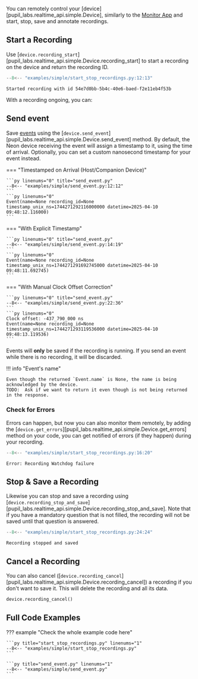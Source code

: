 You can remotely control your [device][pupil_labs.realtime_api.simple.Device], similarly to the [Monitor App](https://docs.pupil-labs.com/neon/data-collection/monitor-app/) and start, stop, save and annotate recordings.

## Start a Recording

Use [`device.recording_start`][pupil_labs.realtime_api.simple.Device.recording_start] to start a recording on the device and return the recording ID.

```py linenums="0" title="start_stop_recordings.py"
--8<-- "examples/simple/start_stop_recordings.py:12:13"
```

```linenums="0"
Started recording with id 54e7d0bb-5b4c-40e6-baed-f2e11eb4f53b
```

With a recording ongoing, you can:

## Send event

Save [events](https://docs.pupil-labs.com/neon/data-collection/events/) using the [`device.send_event`][pupil_labs.realtime_api.simple.Device.send_event] method. By default, the Neon device receiving the event will assign a timestamp to it, using the time of arrival. Optionally, you can set a custom nanosecond timestamp for your event instead.

=== "Timestamped on Arrival (Host/Companion Device)"

    ```py linenums="0" title="send_event.py"
    --8<-- "examples/simple/send_event.py:12:12"
    ```
    ```py linenums="0"
    Event(name=None recording_id=None timestamp_unix_ns=1744271292116000000 datetime=2025-04-10 09:48:12.116000)
    ```

=== "With Explicit Timestamp"

    ```py linenums="0" title="send_event.py"
    --8<-- "examples/simple/send_event.py:14:19"
    ```
    ```py linenums="0"
    Event(name=None recording_id=None timestamp_unix_ns=1744271291692745000 datetime=2025-04-10 09:48:11.692745)
    ```

=== "With Manual Clock Offset Correction"

    ```py linenums="0" title="send_event.py"
    --8<-- "examples/simple/send_event.py:22:36"
    ```
    ```py linenums="0"
    Clock offset: -437_790_000 ns
    Event(name=None recording_id=None timestamp_unix_ns=1744271293119536000 datetime=2025-04-10 09:48:13.119536)
    ```

Events will **only** be saved if the recording is running. If you send an event while there is no recording, it will be discarded.

!!! info "Event's name"

    Even though the returned `Event.name` is None, the name is being acknowledged by the device.
    TODO:  Ask if we want to return it even though is not being returned in the response.

### Check for Errors

<!-- badge:product Neon -->
<!-- badge:companion +2.9.0 -->
<!-- badge:version +1.5.0 -->

Errors can happen, but now you can also monitor them remotely, by adding the [`device.get_errors`][pupil_labs.realtime_api.simple.Device.get_errors] method on your code, you can get notified of errors (if they happen) during your recording.

```py linenums="0" title="start_stop_recordings.py"
--8<-- "examples/simple/start_stop_recordings.py:16:20"
```

```linenums="0"
Error: Recording Watchdog failure
```

## Stop & Save a Recording

Likewise you can stop and save a recording using [`device.recording_stop_and_save`][pupil_labs.realtime_api.simple.Device.recording_stop_and_save]. Note that if you have a mandatory question that is not filled, the recording will not be saved until that question is answered.

```py linenums="0" title="start_stop_recordings.py"
--8<-- "examples/simple/start_stop_recordings.py:24:24"
```

```linenums="0"
Recording stopped and saved
```

## Cancel a Recording

You can also cancel ([`device.recording_cancel`][pupil_labs.realtime_api.simple.Device.recording_cancel]) a recording if you don't want to save it. This will delete the recording and all its data.

```py linenums="0" title="start_stop_recordings.py"
device.recording_cancel()
```

## Full Code Examples

??? example "Check the whole example code here"

    ```py title="start_stop_recordings.py" linenums="1"
    --8<-- "examples/simple/start_stop_recordings.py"
    ```

    ```py title="send_event.py" linenums="1"
    --8<-- "examples/simple/send_event.py"
    ```
